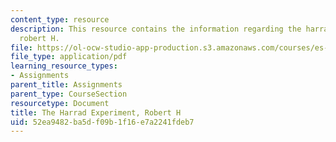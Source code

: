 ```yaml
---
content_type: resource
description: This resource contains the information regarding the harrad experiment,
  robert H.
file: https://ol-ocw-studio-app-production.s3.amazonaws.com/courses/es-291-learning-seminar-experiments-in-education-spring-2003/52ea9482ba5df09b1f16e7a2241fdeb7_MITES_291S03_14.pdf
file_type: application/pdf
learning_resource_types:
- Assignments
parent_title: Assignments
parent_type: CourseSection
resourcetype: Document
title: The Harrad Experiment, Robert H
uid: 52ea9482-ba5d-f09b-1f16-e7a2241fdeb7
---
```

